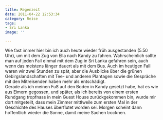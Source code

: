 ```yaml
---
title: Regenzeit
date: 2011-04-22 12:53:34
category: Reise
tags:
- Sri Lanka
image: ''

---
```


Wie fast immer hier bin ich auch heute wieder früh ausgestanden (5.50 Uhr), um mit dem Zug von Ella nach Kandy zu fahren. Wahrscheinlich sollte man auf jeden Fall einmal mit dem Zug in Sri Lanka gefahren sein, auch wenn das meistens länger dauert als mit dem Bus. Auch im heutigen Fall waren wir zwei Stunden zu spät, aber die Ausblicke über die grünen Gebirgslandschaften mit Tee- und anderen Plantagen sowie die Gespräche mit den Mitreisenden haben mehr als entschädigt.  
Gerade als ich meinen Fuß auf den Boden in Kandy gesetzt habe, hat es wie aus Eimern gegossen, und später, als ich bereits von einem ersten Rundgang tropfnass in mein Guest House zurückgekommen bin, wurde mir dort mitgeteilt, dass mein Zimmer mittlweile zum ersten Mal in der Geschichte des Hauses überflutet worden sei. Morgen scheint dann hoffentlich wieder die Sonne, damit meine Sachen trocknen.
